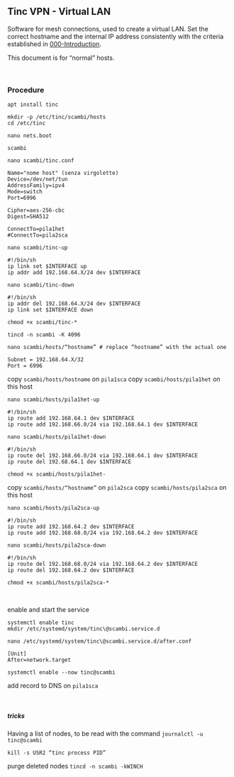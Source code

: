 ## Tinc VPN - Virtual LAN

Software for mesh connections, used to create a virtual LAN.
Set the correct hostname and the internal IP address consistently with the criteria established in [000-Introduction](000-Introduction.md).

This document is for “normal” hosts.

<br>

### Procedure

`apt install tinc`

```
mkdir -p /etc/tinc/scambi/hosts
cd /etc/tinc
```

`nano nets.boot`

    scambi  

`nano scambi/tinc.conf` 

    Name="nome host" (senza virgolette)
    Device=/dev/net/tun
    AddressFamily=ipv4
    Mode=switch
    Port=6996

    Cipher=aes-256-cbc
    Digest=SHA512

    ConnectTo=pila1het
    #ConnectTo=pila2sca

`nano scambi/tinc-up`

    #!/bin/sh
    ip link set $INTERFACE up
    ip addr add 192.168.64.X/24 dev $INTERFACE

`nano scambi/tinc-down`

    #!/bin/sh
    ip addr del 192.168.64.X/24 dev $INTERFACE
    ip link set $INTERFACE down

`chmod +x scambi/tinc-*`

`tincd -n scambi -K 4096`

`nano scambi/hosts/“hostname” # replace “hostname” with the actual one`

    Subnet = 192.168.64.X/32
    Port = 6996

copy `scambi/hosts/hostname` on `pila1sca`
copy `scambi/hosts/pila1het` on this host

`nano scambi/hosts/pila1het-up`

    #!/bin/sh
    ip route add 192.168.64.1 dev $INTERFACE
    ip route add 192.168.66.0/24 via 192.168.64.1 dev $INTERFACE

`nano scambi/hosts/pila1het-down`

    #!/bin/sh
    ip route del 192.168.66.0/24 via 192.168.64.1 dev $INTERFACE
    ip route del 192.68.64.1 dev $INTERFACE

`chmod +x scambi/hosts/pila1het-`

copy `scambi/hosts/“hostname”` on `pila2sca`
copy `scambi/hosts/pila2sca` on this host

`nano scambi/hosts/pila2sca-up`

    #!/bin/sh
    ip route add 192.168.64.2 dev $INTERFACE
    ip route add 192.168.68.0/24 via 192.168.64.2 dev $INTERFACE

`nano scambi/hosts/pila2sca-down`

    #!/bin/sh
    ip route del 192.168.68.0/24 via 192.168.64.2 dev $INTERFACE
    ip route del 192.168.64.2 dev $INTERFACE

`chmod +x scambi/hosts/pila2sca-*`


<br>

enable and start the service

```
systemctl enable tinc
mkdir /etc/systemd/system/tinc\@scambi.service.d
```

`nano /etc/systemd/system/tinc\@scambi.service.d/after.conf`

    [Unit]
    After=network.target

`systemctl enable --now tinc@scambi`

add record to DNS on `pila1sca`

<br>

##### tricks

Having a list of nodes, to be read with the command `journalctl -u tinc@scambi`

`kill -s USR2 “tinc process PID”`

purge deleted nodes
`tincd -n scambi -kWINCH`
